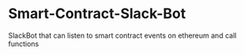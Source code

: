 # Smart-Contract-Slack-Bot
SlackBot that can listen to smart contract events on ethereum and call functions
